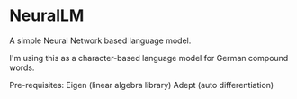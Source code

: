 NeuralLM
========
A simple Neural Network based language model.

I'm using this as a character-based language model for German compound words.

Pre-requisites:
  Eigen (linear algebra library)
  Adept (auto differentiation)
